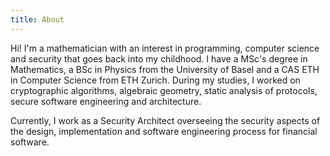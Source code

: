 ```yaml
---
title: About
---
```

Hi! I'm a mathematician with an interest in programming, computer science
and security that goes back into my childhood. I have a MSc's degree in
Mathematics, a BSc in Physics from the University of Basel and a CAS ETH in
Computer Science from ETH Zurich. During my studies, I worked on
cryptographic algorithms, algebraic geometry, static analysis of protocols,
secure software engineering and architecture.

Currently, I work as a Security Architect overseeing the security aspects of
the design, implementation and software engineering process for financial
software.

